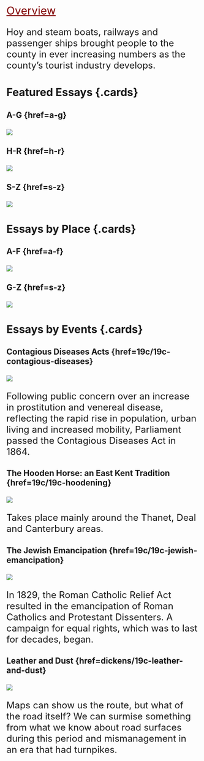 <style>
    .clearfix::after {content: ""; clear: both; display: table;}
    .thumb {float:left; margin:0 18px 0 6px; width:100%; width:100%; max-width:150px; box-shadow: 0 4px 8px 0 rgba(0, 0, 0, 0.2), 0 6px 20px 0 rgba(0, 0, 0, 0.19); border:1px solid #aaa; margin-bottom: 24px;}
    p {font-size: 1.5rem;}
    a {color: #800000 !important; font-size: 1.2em;}
</style>

<param ve-config title="19th Century Kent" banner=/images/banners/19c.jpg>

[Overview](19c-kent)

Hoy and steam boats, railways and passenger ships brought people to the county in ever increasing numbers as the county’s tourist industry develops. 


# Featured Essays {.cards}

## A-G {href=a-g}

![](https://smarthistory.org/wp-content/uploads/2021/03/atkinsfinal.jpg) 


## H-R {href=h-r}

![](https://upload.wikimedia.org/wikipedia/commons/7/7d/Joseph_Mallord_William_Turner_-_Margate_-_Google_Art_Project.jpg) 


## S-Z {href=s-z} 

![](https://upload.wikimedia.org/wikipedia/commons/6/65/RothwellMaryShelley.jpg) 

# Essays by Place {.cards}

## A-F {href=a-f} 

![](https://upload.wikimedia.org/wikipedia/commons/1/13/Lee%27s_Promenade_and_Bandstand%2C_Folkestone%2C_England-LCCN2002696748.jpg) 

## G-Z {href=s-z} 

![](https://raw.githubusercontent.com/kent-map/kent/main/dickens/images/distantMargate.jpg)

# Essays by Events {.cards}

## Contagious Diseases Acts {href=19c/19c-contagious-diseases}

![](https://raw.githubusercontent.com/kent-map/kent/main/images/banners/19c.jpg)

Following public concern over an increase in prostitution and venereal disease, reflecting the rapid rise in population, urban living and increased mobility, Parliament passed the Contagious Diseases Act in 1864.

## The Hooden Horse: an East Kent Tradition {href=19c/19c-hoodening}

![](https://raw.githubusercontent.com/kent-map/kent/main/images/banners/19c.jpg) 

Takes place mainly around the Thanet, Deal and Canterbury areas.

## The Jewish Emancipation {href=19c/19c-jewish-emancipation}

![](https://stor.artstor.org/stor/9b234825-18ea-401c-9c71-868cdfc3eb21) 

In 1829, the Roman Catholic Relief Act resulted in the emancipation of Roman Catholics and Protestant Dissenters. A campaign for equal rights, which was to last for decades, began. 

## Leather and Dust {href=dickens/19c-leather-and-dust}

![](https://raw.githubusercontent.com/kent-map/kent/main/images/banners/19c.jpg) 

Maps can show us the route, but what of the road itself? We can surmise something from what we know about road surfaces during this period and mismanagement in an era that had turnpikes.
